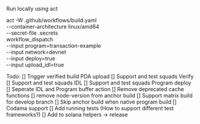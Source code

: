 Run locally using act 

act -W .github/workflows/build.yaml \
    --container-architecture linux/amd64 \
    --secret-file .secrets \
    workflow_dispatch \
    --input program=transaction-example \
    --input network=devnet \
    --input deploy=true \
    --input upload_idl=true
    

Todo: 
[] Trigger verified build PDA upload 
[] Support and test squads Verify 
[] Support and test squads IDL
[] Support and test squads Program deploy 
[] Seperate IDL and Program buffer action 
[] Remove deprecated cache functions 
[] remove node-version from anchor build 
[] Support matrix build for develop branch 
[] Skip anchor build when native program build 
[] Codama support 
[] Add running tests (How to support different test frameworks?)
[] Add to solana helpers -> release 
